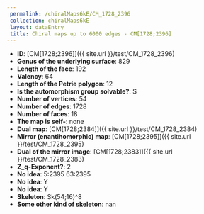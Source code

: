 ```yaml
--- 
 permalink: /chiralMaps6kE/CM_1728_2396 
 collection: chiralMaps6kE
 layout: dataEntry
 title: Chiral maps up to 6000 edges - CM[1728;2396]
---
```


- **ID**: [CM[1728;2396]]({{ site.url }}/test/CM_1728_2396)
- **Genus of the underlying surface**: 829
- **Length of the face**: 192
- **Valency**: 64
- **Length of the Petrie polygon**: 12
- **Is the automorphism group solvable?**: S
- **Number of vertices**: 54
- **Number of edges**: 1728
- **Number of faces**: 18
- **The map is self-**: none
- **Dual map**: [CM[1728;2384]]({{ site.url }}/test/CM_1728_2384)
- **Mirror (enantihomorphic) map**: [CM[1728;2395]]({{ site.url }}/test/CM_1728_2395)
- **Dual of the mirror image**: [CM[1728;2383]]({{ site.url }}/test/CM_1728_2383)
- **Z_q-Exponent?**: 2
- **No idea**:  5:2395 63:2395
- **No idea**: Y
- **No idea**: Y
- **Skeleton**: Sk(54;16)^8
- **Some other kind of skeleton**: nan
